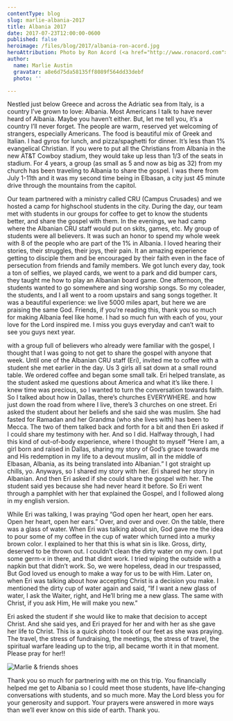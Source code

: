 ```yaml
---
contentType: blog
slug: marlie-albania-2017
title: Albania 2017
date: 2017-07-23T12:00:00-0600
published: false
heroimage: /files/blog/2017/albania-ron-acord.jpg
heroAttribution: Photo by Ron Acord (<a href="http://www.ronacord.com">ronacord.com</a>)
author:
  name: Marlie Austin
  gravatar: a8e6d75da58135ff8089f564dd33debf
  photo: ''

---
```


Nestled just below Greece and across the Adriatic sea from Italy, is a country I’ve grown to love: Albania. Most Americans I talk to have never heard of Albania. Maybe you haven’t either. But, let me tell you, it’s a country I’ll never forget. The people are warm, reserved yet welcoming of strangers, especially Americans. The food is beautiful mix of Greek and Italian. I had gyros for lunch, and pizza/spaghetti for dinner. It’s less than 1% evangelical Christian. If you were to put all the Christians from Albania in the new AT&T Cowboy stadium, they would take up less than 1/3 of the seats in stadium. For 4 years, a group (as small as 5 and now as big as 32) from my church has been traveling to Albania to share the gospel.  I was there from July 1-11th and it was my second time being in Elbasan, a city just 45 minute drive through the mountains from the capitol.

Our team partnered with a ministry called CRU (Campus Crusades) and we hosted a camp for highschool students in the city. During the day, our team met with students in our groups for coffee to get to know the students better, and share the gospel with them. In the evenings, we had camp where the Albanian CRU staff would put on skits, games, etc. My group of students were all believers. It was such an honor to spend my whole week with 8 of the people who are part of the 1% in Albania. I loved hearing their stories, their struggles, their joys, their pain. It an amazing experience getting to disciple them and be encouraged by their faith even in the face of persecution from friends and family members. We got lunch every day, took a ton of selfies, we played cards,  we went to a park and did bumper cars, they taught me how to play an Albanian board game.  One afternoon, the students wanted to go somewhere and sing worship songs. So my coleader, the students, and I all went to a room upstairs and sang songs together. It was a beautiful experience: we live 5000 miles apart,  but here we are praising the same God. Friends,  if you’re reading this, thank you so much for making Albania feel like home. I had so much fun with each of you, your love for the Lord inspired me. I miss you guys everyday and can’t wait to see you guys next year. 

with a group full of believers who already were familiar with the gospel, I thought that I was going to not get to share the gospel with anyone that week. Until one of the Albanian CRU staff (Eri), invited me to coffee with a student she met earlier in the day. Us 3 girls all sat down at a small round table.  We ordered coffee and began some small talk. Eri helped translate, as the student asked me questions about America and what it’s like there.  I knew time was precious, so I wanted to turn the conversation towards faith. So I talked about how in Dallas, there’s churches EVERYWHERE. and how just down the road from where I live, there’s 3 churches on one street. Eri asked the student about her beliefs and she said she was muslim. She had fasted for Ramadan and her Grandma (who she lives with) has been to Mecca. The two of them talked back and forth for a bit and then Eri asked if I could share my testimony with her. And so I did. Halfway through, I had this kind of out-of-body experience, where I thought to myself “Here I am, a girl born and raised in Dallas, sharing my story of God’s grace towards me and His redemption in my life to a devout muslim, all  in the middle of Elbasan, Albania, as its being translated into Albanian.” I got straight up chills, yo. Anyways, so I shared my story with her. Eri shared her story in Albanian. And then Eri asked if she could share the gospel with her. The student said yes because she had never heard it before. So Eri went through a pamphlet with her that explained the Gospel, and I followed along in my english version.

While Eri was talking, I was praying “God open her heart, open her ears. Open her heart, open her ears.” Over, and over and over.  On the table, there was a glass of water. When Eri was talking about sin, God gave me the idea to pour some of my coffee in the cup of water which turned into a murky brown color. I explained to her that this is what sin is like. Gross, dirty, deserved to be thrown out. I couldn’t clean the dirty water on my own. I put some germ-x in there, and that didnt work. I tried wiping the outside with a napkin but that didn’t work. So, we  were hopeless, dead in our trespassed, But God loved us enough to make a way for us to be with Him. Later on, when Eri was talking about how accepting Christ is a decision you make. I mentioned the dirty cup of water again and said, “If I want a new glass of water, I ask the Waiter, right, and He’ll bring me a new glass. The same with Christ, if you ask Him, He will make you new.”

Eri asked the student if she would like to make that decision to accept Christ. And she said yes, and Eri prayed for her and with her as she gave her life to Christ.  This is a quick photo I took of our feet as she was praying. The travel, the stress of fundraising, the meetings, the stress of travel, the spiritual warfare leading up to the trip, all became worth it in that moment. Please pray for her!!

![Marlie & friends shoes](/files/blog/2017/marlie_2017_shoes.jpg)


Thank you so much for partnering with me on this trip. You financially helped me get to Albania so I could meet those students, have life-changing conversations with students, and so much more. May the Lord bless you for your generosity and support. Your prayers were answered in more ways than we’ll ever know on this side of earth. Thank you.